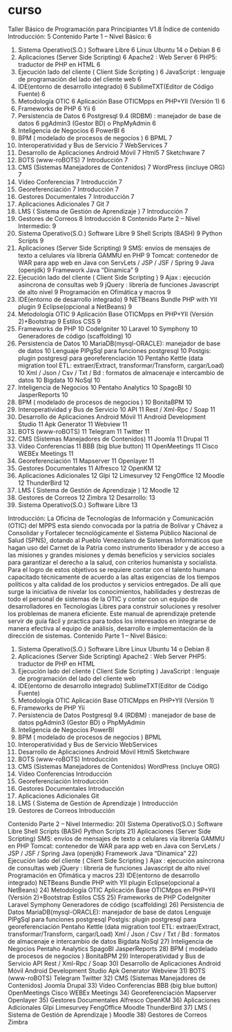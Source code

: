 # curso




Taller Básico de Programación para Principiantes V1.8
Índice de contenido
Introducción:	5
Contenido Parte 1 – Nivel Básico:	6
1) Sistema Operativo(S.O.) Software Libre	6
Linux Ubuntu 14 o Debian 8	6
2) Aplicaciones (Server Side Scripting)	6
Apache2 : Web Server	6
PHP5: traductor de PHP en HTML	6
3) Ejecución lado del cliente ( Client Side Scripting )	6
JavaScript : lenguaje de programación del lado del cliente web	6
4) IDE(entorno de desarrollo integrado)	6
SublimeTXT(Editor de Código Fuente)	6
5) Metodología OTIC	6
Aplicación Base OTICMpps en PHP+YII (Versión 1)	6
6) Frameworks de PHP	6
Yii	6
7) Persistencia de Datos	6
Postgresql 9.4 (RDBM) : manejador de base de datos	6
pgAdmin3 (Gestor BD) o PhpMyAdmin	6
8) Inteligencia de Negocios	6
PowerBI	6
9) BPM ( modelado de procesos de negocios )	6
BPML	7
10) Interoperatividad y Bus de Servicio	7
WebServices	7
11) Desarrollo de Aplicaciones Android Móvil	7
Html5	7
Sketchware	7
12) BOTS (www-roBOTS)	7
Introducción	7
13) CMS (Sistemas Manejadores de Contenidos)	7
WordPress (incluye ORG)	7
14) Vídeo Conferencias	7
Introducción	7
15) Georeferenciación	7
Introducción	7
16) Gestores Documentales	7
Introducción	7
17) Aplicaciones Adicionales	7
Git	7
18) LMS ( Sistema de Gestión de Aprendizaje )	7
Introducción	7
19) Gestores de Correos	8
Introducción	8
Contenido Parte 2 – Nivel Intermedio:	9
20) Sistema Operativo(S.O.) Software Libre	9
Shell Scripts (BASH)	9
Python Scripts	9
21) Aplicaciones (Server Side Scripting)	9
SMS: envíos de mensajes de texto a celulares vía librería GAMMU en PHP	9
Tomcat: contenedor de WAR para app web en Java con ServLets / JSP / JSF / Spring	9
Java (openjdk)	9
Framework Java “Dinamica”	9
22) Ejecución lado del cliente ( Client Side Scripting )	9
Ajax : ejecución asíncrona de consultas web	9
jQuery : librería de funciones Javascript de alto nivel	9
Programación en Ofimática y macros	9
23) IDE(entorno de desarrollo integrado)	9
NETBeans Bundle PHP with YII plugin	9
Eclipse(opcional a NetBeans)	9
24) Metodología OTIC	9
Aplicación Base OTICMpps en PHP+YII (Versión 2)+Bootstrap	9
Estilos CSS	9
25) Frameworks de PHP	10
CodeIgniter	10
Laravel	10
Symphony	10
Generadores de código (scaffolding)	10
26) Persistencia de Datos	10
MariaDB(mysql-ORACLE): manejador de base de datos	10
Lenguaje PlPgSql para funciones postgresql	10
Postgis: plugin postgresql para georeferenciación	10
Pentaho Kettle (data migration tool ETL: extraer/Extract, transformar/Transform, cargar/Load)	10
Xml / Json / Csv / Txt / Bd : formatos de almacenaje e intercambio de datos	10
Bigdata	10
NoSql	10
27) Inteligencia de Negocios	10
Pentaho Analytics	10
SpagoBI	10
JasperReports	10
28) BPM ( modelado de procesos de negocios )	10
BonitaBPM	10
29) Interoperatividad y Bus de Servicio	10
API	11
Rest / Xml-Rpc / Soap	11
30) Desarrollo de Aplicaciones Android Móvil	11
Android Development Studio	11
Apk Generator	11
Webview	11
31) BOTS (www-roBOTS)	11
Telegram	11
Twitter	11
32) CMS (Sistemas Manejadores de Contenidos)	11
Joomla	11
Drupal	11
33) Vídeo Conferencias	11
BBB (big blue button)	11
OpenMeetings	11
Cisco WEBEx Meetings	11
34) Georeferenciación	11
Mapserver	11
Openlayer	11
35) Gestores Documentales	11
Alfresco	12
OpenKM	12
36) Aplicaciones Adicionales	12
Glpi	12
Limesurvey	12
FengOffice	12
Moodle	12
ThunderBird	12
37) LMS ( Sistema de Gestión de Aprendizaje )	12
Moodle	12
38) Gestores de Correos	12
Zimbra	12
Desarrollo:	13
1) Sistema Operativo(S.O.) Software Libre	13

Introducción:
La Oficina de Tecnologías de Información y Comunicación (OTIC) del MPPS esta siendo convocada por la patria de Bolívar y Chávez a Consolidar y Fortalecer tecnológicamente el Sistema Público Nacional de Salud (SPNS), dotando al Pueblo Venezolano de Sistemas Informáticos que hagan uso del Carnet de la Patria como instrumento liberador y de acceso a las misiones y grandes misiones y demás beneficios y servicios sociales para garantizar el derecho a la salud, con criterios humanista y socialista. Para el logro de estos objetivos se requiere contar con el talento humano capacitado técnicamente de acuerdo a las altas exigencias de los tiempos políticos y alta calidad de los productos y servicios entregados. De allí que surge la iniciativa de nivelar los conocimientos, habilidades y destrezas de todo el personal de sistemas de la OTIC y contar con un equipo de desarrolladores en Tecnologías Libres para construir soluciones y resolver los problemas de manera eficiente. 
Este manual de aprendizaje pretende servir de guía fácil y practica para todos los interesados en integrarse de manera efectiva al equipo de análisis, desarrollo e implementación de la dirección de sistemas.
Contenido Parte 1 – Nivel Básico:
1) Sistema Operativo(S.O.) Software Libre
Linux Ubuntu 14 o Debian 8
2) Aplicaciones (Server Side Scripting)
Apache2 : Web Server
PHP5: traductor de PHP en HTML
3) Ejecución lado del cliente ( Client Side Scripting )
JavaScript : lenguaje de programación del lado del cliente web
4) IDE(entorno de desarrollo integrado)
SublimeTXT(Editor de Código Fuente)
5) Metodología OTIC
Aplicación Base OTICMpps en PHP+YII  (Versión 1)
6) Frameworks de PHP
Yii
7) Persistencia de Datos
Postgresql 9.4 (RDBM) : manejador de base de datos
pgAdmin3 (Gestor BD) o PhpMyAdmin
8) Inteligencia de Negocios
PowerBI
9) BPM ( modelado de procesos de negocios )
BPML 
10) Interoperatividad y Bus de Servicio
WebServices
11) Desarrollo de Aplicaciones Android Móvil
Html5
Sketchware
12) BOTS (www-roBOTS)
Introducción
13) CMS (Sistemas Manejadores de Contenidos)
WordPress (incluye ORG)
14) Vídeo Conferencias
Introducción
15) Georeferenciación
Introducción
16) Gestores Documentales
Introducción
17) Aplicaciones Adicionales
Git
18) LMS ( Sistema de Gestión de Aprendizaje )
Introducción
19) Gestores de Correos
Introducción

Contenido Parte 2 – Nivel Intermedio:
20) Sistema Operativo(S.O.) Software Libre
Shell Scripts (BASH)
Python Scripts
21) Aplicaciones (Server Side Scripting)
SMS: envíos de mensajes de texto a celulares vía librería GAMMU en PHP
Tomcat: contenedor de WAR para app web en Java con ServLets / JSP / JSF / Spring
Java (openjdk)
Framework Java “Dinamica”
22) Ejecución lado del cliente ( Client Side Scripting )
Ajax : ejecución asíncrona de consultas web 
jQuery : librería de funciones Javascript de alto nivel
Programación en Ofimática y macros
23) IDE(entorno de desarrollo integrado)
NETBeans Bundle PHP with YII plugin 
Eclipse(opcional a NetBeans)
24) Metodología OTIC
Aplicación Base OTICMpps en PHP+YII (Versión 2)+Bootstrap
Estilos CSS
25) Frameworks de PHP
CodeIgniter
Laravel
Symphony
Generadores de código (scaffolding)
26) Persistencia de Datos
MariaDB(mysql-ORACLE): manejador de base de datos
Lenguaje PlPgSql para funciones postgresql
Postgis: plugin postgresql para georeferenciación
Pentaho Kettle (data migration tool ETL: extraer/Extract, transformar/Transform, cargar/Load)
Xml / Json / Csv / Txt / Bd  : formatos de almacenaje e intercambio de datos
Bigdata
NoSql
27) Inteligencia de Negocios
Pentaho Analytics
SpagoBI
JasperReports
28) BPM ( modelado de procesos de negocios )
BonitaBPM
29) Interoperatividad y Bus de Servicio
API
Rest / Xml-Rpc / Soap
30) Desarrollo de Aplicaciones Android Móvil
Android Development Studio
Apk Generator
Webview
31) BOTS (www-roBOTS)
Telegram
Twitter
32) CMS (Sistemas Manejadores de Contenidos)
Joomla
Drupal
33) Vídeo Conferencias
BBB (big blue button)
OpenMeetings
Cisco WEBEx Meetings
34) Georeferenciación
Mapserver
Openlayer
35) Gestores Documentales
Alfresco
OpenKM
36) Aplicaciones Adicionales
Glpi
Limesurvey
FengOffice
Moodle
ThunderBird
37) LMS ( Sistema de Gestión de Aprendizaje )
Moodle
38) Gestores de Correos
Zimbra

